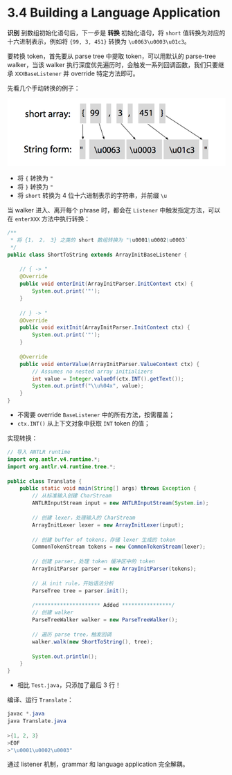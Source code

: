 # 3.4 Building a Language Application

**识别** 到数组初始化语句后，下一步是 **转换** 初始化语句，将 `short` 值转换为对应的十六进制表示，例如将 `{99, 3, 451}` 转换为 `\u0063\u0003\u01c3`。

要转换 token，首先要从 parse tree 中提取 token，可以用默认的 parse-tree walker，当该 walker 执行深度优先遍历时，会触发一系列回调函数，我们只要继承 `XXXBaseListener` 并 override 特定方法即可。

先看几个手动转换的例子：

![img](../images/translate-by-hand.png)

* 将 `{` 转换为 `"`
* 将 `}` 转换为 `"`
* 将 `short` 转换为 4 位十六进制表示的字符串，并前缀 `\u`

当 walker 进入、离开每个 phrase 时，都会在 `Listener` 中触发指定方法，可以在 `enterXXX` 方法中执行转换：

```Java
/**
 * 将 {1， 2， 3} 之类的 short 数组转换为 "\u0001\u0002\u0003`
 */
public class ShortToString extends ArrayInitBaseListener {

    // { -> "
    @Override
    public void enterInit(ArrayInitParser.InitContext ctx) {
        System.out.print('"');
    }

    // } -> "
    @Override
    public void exitInit(ArrayInitParser.InitContext ctx) {
        System.out.print('"');
    }

    @Override
    public void enterValue(ArrayInitParser.ValueContext ctx) {
        // Assumes no nested array initializers
        int value = Integer.valueOf(ctx.INT().getText());
        System.out.printf("\\u%04x", value);
    }
}
```

* 不需要 override `BaseListener` 中的所有方法，按需覆盖；
* `ctx.INT()` 从上下文对象中获取 `INT` token 的值；

实现转换：

```Java
// 导入 ANTLR runtime
import org.antlr.v4.runtime.*;
import org.antlr.v4.runtime.tree.*;

public class Translate {
    public static void main(String[] args) throws Exception {
        // 从标准输入创建 CharStream
        ANTLRInputStream input = new ANTLRInputStream(System.in);

        // 创建 lexer，处理输入的 CharStream
        ArrayInitLexer lexer = new ArrayInitLexer(input);

        // 创建 buffer of tokens，存储 lexer 生成的 token
        CommonTokenStream tokens = new CommonTokenStream(lexer);

        // 创建 parser，处理 token 缓冲区中的 token
        ArrayInitParser parser = new ArrayInitParser(tokens);

        // 从 init rule，开始语法分析
        ParseTree tree = parser.init();

        /********************* Added ****************/
        // 创建 walker
        ParseTreeWalker walker = new ParseTreeWalker();

        // 遍历 parse tree，触发回调
        walker.walk(new ShortToString(), tree);

        System.out.println();
    }
}
```

* 相比 `Test.java`，只添加了最后 3 行！

编译、运行 `Translate`：

```Java
javac *.java
java Translate.java

>{1, 2, 3}
>EOF
>"\u0001\u0002\u0003"
```

通过 listener 机制，grammar 和 language application 完全解耦。
